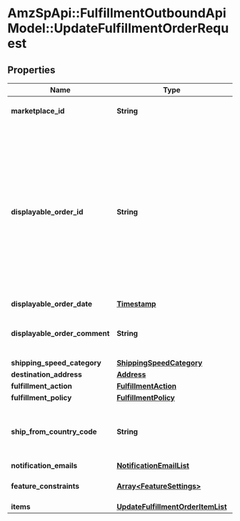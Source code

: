 # AmzSpApi::FulfillmentOutboundApiModel::UpdateFulfillmentOrderRequest

## Properties
Name | Type | Description | Notes
------------ | ------------- | ------------- | -------------
**marketplace_id** | **String** | The marketplace the fulfillment order is placed against. | [optional] 
**displayable_order_id** | **String** | A fulfillment order identifier that the seller creates. This value displays as the order identifier in recipient-facing materials such as the outbound shipment packing slip. The value of &#x60;DisplayableOrderId&#x60; should match the order identifier that the seller provides to the recipient. The seller can use the &#x60;SellerFulfillmentOrderId&#x60; for this value or they can specify an alternate value if they want the recipient to reference an alternate order identifier. | [optional] 
**displayable_order_date** | [**Timestamp**](Timestamp.md) |  | [optional] 
**displayable_order_comment** | **String** | Order-specific text that appears in recipient-facing materials such as the outbound shipment packing slip. | [optional] 
**shipping_speed_category** | [**ShippingSpeedCategory**](ShippingSpeedCategory.md) |  | [optional] 
**destination_address** | [**Address**](Address.md) |  | [optional] 
**fulfillment_action** | [**FulfillmentAction**](FulfillmentAction.md) |  | [optional] 
**fulfillment_policy** | [**FulfillmentPolicy**](FulfillmentPolicy.md) |  | [optional] 
**ship_from_country_code** | **String** | The two-character country code for the country from which the fulfillment order ships. Must be in ISO 3166-1 alpha-2 format. | [optional] 
**notification_emails** | [**NotificationEmailList**](NotificationEmailList.md) |  | [optional] 
**feature_constraints** | [**Array&lt;FeatureSettings&gt;**](FeatureSettings.md) | A list of features and their fulfillment policies to apply to the order. | [optional] 
**items** | [**UpdateFulfillmentOrderItemList**](UpdateFulfillmentOrderItemList.md) |  | [optional] 

